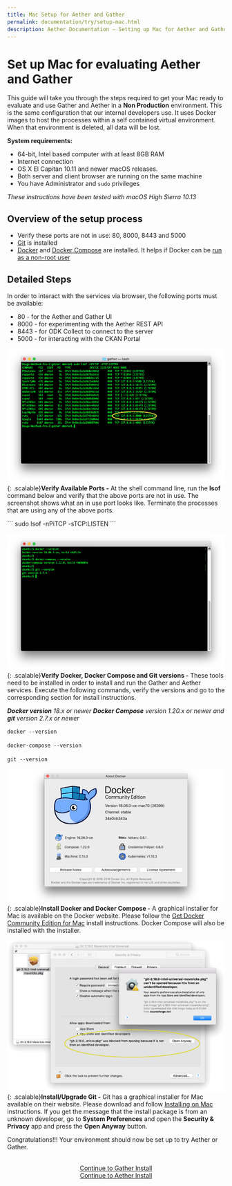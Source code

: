 ```yaml
---
title: Mac Setup for Aether and Gather
permalink: documentation/try/setup-mac.html
description: Aether Documentation – Setting up Mac for Aether and Gather evaluation
---
```


# Set up Mac for evaluating Aether and Gather
This guide will take you through the steps required to get your Mac ready to evaluate and use Gather and Aether in a **Non Production** environment.  This is the same configuration that our internal developers use. It uses Docker images to host the processes within a self contained virtual environment.  When that environment is deleted, all data will be lost.  

**System requirements:**
* 64-bit, Intel based computer with at least 8GB RAM
* Internet connection
* OS X El Capitan 10.11 and newer macOS releases.
* Both server and client browser are running on the same machine
* You have Administrator and `sudo` privileges

_These instructions have been tested with macOS High Sierra 10.13_

## Overview of the setup process
* Verify these ports are not in use: 80, 8000, 8443 and 5000
* [Git](https://git-scm.com/)  is installed 
* [Docker](https://docs.docker.com/install/linux/docker-ce/ubuntu/) and [Docker Compose](https://docs.docker.com/compose/) are installed. It helps if Docker can be [run as a non-root user](https://docs.docker.com/install/linux/linux-postinstall/)

## Detailed Steps

In order to interact with the services via browser, the following ports must be available:
* 80 - for the Aether and Gather UI
* 8000 - for experimenting with the Aether REST API
* 8443 - for ODK Collect to connect to the server
* 5000 - for interacting with the CKAN Portal

[![Mac Available Ports](/images/mac-ports.png)](/images/mac-ports.png){: .scalable}**Verify Available Ports -** At the shell command line, run the **lsof** command below and verify that the above ports are not in use.  The screenshot shows what an in use port looks like.  Terminate the processes that are using any of the above ports.
<p style="clear: both;"/>
```
sudo lsof -nPiTCP -sTCP:LISTEN
``` 

[![Ubuntu Versions](/images/ubuntu-versions.png)](/images/ubuntu-versions.png){: .scalable}**Verify Docker, Docker Compose and Git versions -** These tools need to be installed in order to install and run the Gather and Aether services.  Execute the following commands, verify the versions and go to the corresponding section for install instructions.  

_**Docker version** 18.x or newer **Docker Compose** version 1.20.x or newer and **git** version 2.7.x or newer_

<p style="clear: both;"/>

```
docker --version

docker-compose --version

git --version
```
[![Mac Docker](/images/mac-docker.png)](/images/mac-docker.png){: .scalable}**Install Docker and Docker Compose -** A graphical installer for Mac is available on the Docker website.  Please follow the [Get Docker Community Edition for Mac](https://store.docker.com/editions/community/docker-ce-desktop-mac) install instructions.  Docker Compose will also be installed with the installer.
<p style="clear: both;"/>

[![Mac Git](/images/mac-git.png)](/images/mac-git.png){: .scalable}**Install/Upgrade Git -** Git has a graphical installer for Mac available on their website.  Please download and follow [Installing on Mac](https://git-scm.com/download/mac)  instructions.  If you get the message that the install package is from an unknown developer, go to **System Preferences** and open the **Security & Privacy** app and press the **Open Anyway** button.
<p style="clear: both;"/>

Congratulations!!! Your environment should now be set up to try Aether or Gather.

<div style="margin-top: 2rem; text-align: center"><a href="http://gather.ehealthafrica.org/documentation/try/setup">Continue to Gather Install</a><br/>
<a href="install">Continue to Aether Install</a></div>

